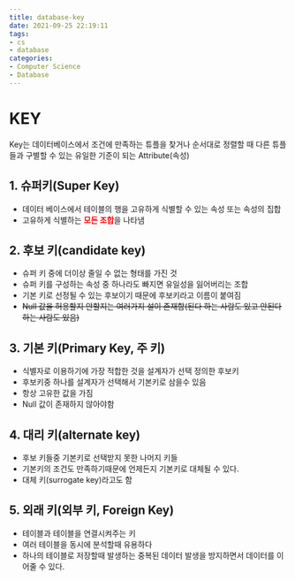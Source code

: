 ```yaml
---
title: database-key
date: 2021-09-25 22:19:11
tags:
- cs
- database
categories:
- Computer Science
- Database
---
```

# KEY
Key는 데이터베이스에서 조건에 만족하는 튜플을 찾거나 순서대로 정렬할 때 다른 튜플들과 구별할 수 있는 유일한 기준이 되는 Attribute(속성)

## 1. 슈퍼키(Super Key)
* 데이터 베이스에서 테이블의 행을 고유하게 식별할 수 있는 속성 또는 속성의 집합
* 고유하게 식별하는 <span style="color:red">**모든 조합**</span>을 나타냄

## 2. 후보 키(candidate key)
* 슈퍼 키 중에 더이상 줄일 수 없는 형태를 가진 것
* 슈퍼 키를 구성하는 속성 중 하나라도 빠지면 유일성을 잃어버리는 조합
* 기본 키로 선정될 수 있는 후보이기 때문에 후보키라고 이름이 붙여짐
* ~~Null 값을 허용할지 안할지는 여러가지 설이 존재함(된다 하는 사람도 있고 안된다 하는 사람도 있음)~~

  
## 3. 기본 키(Primary Key, 주 키)
* 식별자로 이용하기에 가장 적합한 것을 설계자가 선택 정의한 후보키
* 후보키중 하나를 설계자가 선택해서 기본키로 삼을수 있음
* 항상 고유한 값을 가짐
* Null 값이 존재하지 않아야함

## 4. 대리 키(alternate key)
* 후보 키들중 기본키로 선택받지 못한 나머지 키들
* 기본키의 조건도 만족하기때문에 언제든지 기본키로 대체될 수 있다.
* 대체 키(surrogate key)라고도 함

## 5. 외래 키(외부 키, Foreign Key)
* 테이블과 테이블을 연결시켜주는 키
* 여러 테이블을 동시에 분석할때 유용하다
* 하나의 테이블로 저장할때 발생하는 중복된 데이터 발생을 방지하면서 데이터를 이어줄 수 있다.


